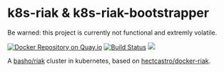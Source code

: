 # k8s-riak & k8s-riak-bootstrapper

Be warned: this project is currently not functional and extremly volatile.

[![Docker Repository on Quay.io](https://quay.io/repository/briends/k8s-riak/status "Docker Repository on Quay.io")](https://quay.io/repository/briends/k8s-riak)
[![Build Status](https://travis-ci.org/Briends/k8s-riak.svg)](https://travis-ci.org/Briends/k8s-riak)
[![](https://badge.imagelayers.io/briends/k8s-riak:latest.svg)](https://imagelayers.io/?images=briends/k8s-riak:latest 'Get your own badge on imagelayers.io')

A [basho/riak](https://github.com/basho/riak) cluster in kubernetes,
based on [hectcastro/docker-riak](https://github.com/hectcastro/docker-riak).
